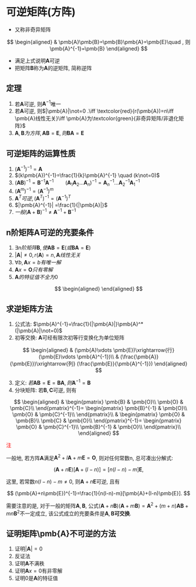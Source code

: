 # 可逆矩阵(方阵)

- 又称非奇异矩阵

$$
\begin{aligned}
	& \pmb{A}\pmb{B}=\pmb{B}\pmb{A}=\pmb{E}\quad , 则\pmb{A}^{-1}=\pmb{B}
\end{aligned}
$$

- 满足上式说明$\pmb{A}$可逆
- 把矩阵$\pmb{B}$称为$\pmb{A}$的逆矩阵, 简称逆阵

## 定理

1. 若$\pmb{A}$可逆, 则$\pmb{A}^{-1}$唯一
2. 若$\pmb{A}$可逆, 则$|\pmb{A}|\not=0 .\iff \textcolor{red}{r(\pmb{A})=n\iff \pmb{A}线性无关}\iff \pmb{A}为\textcolor{green}{非奇异矩阵/非退化矩阵}$
3. $\pmb{A}, \pmb{B}为方阵, \pmb{A}\pmb{B}=\pmb{E}, 则\pmb{B}\pmb{A}=\pmb{E}$

## 可逆矩阵的运算性质

1. $(\pmb{A}^{-1})^{-1}=\pmb{A}$
2. $(k\pmb{A})^{-1}=\frac{1}{k}\pmb{A}^{-1} \quad (k\not=0)$
3. $(\pmb{A}\pmb{B})^{-1}=\pmb{B}^{-1}\pmb{A}^{-1} \qquad (\pmb{A}_1\pmb{A}_2\dots \pmb{A}_n)^{-1}=\pmb{A}_n^{-1}\dots \pmb{A}_2^{-1}\pmb{A}_1^{-1}$
4. $(\pmb{A}^m)^{-1}=(\pmb{A}^{-1})^m$
5. $\pmb{A}^T可逆, (\pmb{A}^T)^{-1}=(\pmb{A}^{-1})^T$
6. $|\pmb{A}^{-1}| =\frac{1}{|\pmb{A}|}$
7. $一般(\pmb{A}+\pmb{B})^{-1}\not= \pmb{A}^{-1}+\pmb{B}^{-1}$

## n阶矩阵$\pmb{A}$可逆的充要条件

1. $\exists n阶矩阵\pmb{B}, 使\pmb{A}\pmb{B}=\pmb{E}(或\pmb{B}\pmb{A}=\pmb{E})$
2. $|\pmb{A}|\not=0, r(\pmb{A})=n, \pmb{A}线性无关$
3. $\forall b, \pmb{A}x=b有唯一解$
4. $\pmb{A}x=\pmb{O}只有零解$
5. $\pmb{A}的特征值不全为0$

$$
\begin{aligned}
\end{aligned}
$$

## 求逆矩阵方法

1. 公式法: $\pmb{A}^{-1}=\frac{1}{|\pmb{A}|}\pmb{A}^* (|\pmb{A}|\not=0)$
2. 初等交换: $\pmb{A}$可经有限次初等行变换化为单位矩阵

$$
\begin{aligned}
	& (\pmb{A}\vdots \pmb{E})\xrightarrow{行} (\pmb{E}\vdots \pmb{A}^{-1})\\
	& (\frac{\pmb{A}}{\pmb{E}})\xrightarrow{列} (\frac{\pmb{E}}{\pmb{A}^{-1}})
\end{aligned}
$$

3. 定义: $若\pmb{A}\pmb{B}=\pmb{E}=\pmb{B}\pmb{A}, 则\pmb{A}^{-1}=\pmb{B}$
4. 分块矩阵: 若$\pmb{B}, \pmb{C}$可逆, 则有

$$
\begin{aligned}
	&
	\begin{pmatrix}
		\pmb{B} & \pmb{O}\\
		\pmb{O} & \pmb{C}\\
	\end{pmatrix}^{-1}=
	\begin{pmatrix}
		\pmb{B}^{-1} & \pmb{O}\\
		\pmb{O} & \pmb{C}^{-1}\\
	\end{pmatrix}\\
	&
	\begin{pmatrix}
		\pmb{O} & \pmb{B}\\
		\pmb{C} & \pmb{O}\\
	\end{pmatrix}^{-1}=
	\begin{pmatrix}
		\pmb{O} & \pmb{C}^{-1}\\
		\pmb{B}^{-1} & \pmb{O}\\
	\end{pmatrix}\\
\end{aligned}
$$

<font color=red>注</font>

一般地, 若方阵$\pmb{A}$满足$\pmb{A}^2+l\pmb{A}+m\pmb{E}=\pmb{O}$,
则对任何常数n, 总可凑出分解式:

$$
(\pmb{A}+n\pmb{E})[\pmb{A}+(l-n)]=[n(l-n)-m]\pmb{E},
$$

这里, 若常数$n(l-n)-m\not=0$, 则$\pmb{A}+n\pmb{E}$可逆, 且有

$$
(\pmb{A}+n\pmb{E})^{-1}=\frac{1}{n(l-n)-m}[\pmb{A}+(l-n)\pmb{E}].
$$

需要注意的是, 对于一般的矩阵$\pmb{A}, \pmb{B}$,
公式$(\pmb{A}+n\pmb{B})(\pmb{A}+m\pmb{B})=\pmb{A}^2+(m+n)\pmb{A}\pmb{B}+mn\pmb{B}^2$不一定成立,
该公式成立的充要条件是$\pmb{A}, \pmb{B}$**可交换**.

## 证明矩阵\pmb{A}不可逆的方法

1. 证明$|\pmb{A}| =0$
2. 反证法
3. 证明$\pmb{A}$不满秩
4. 证明$\pmb{A}x=0$有非零解
5. 证明0是$\pmb{A}$的特征值

